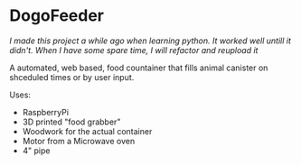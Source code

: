 # DogoFeeder

_I made this project a while ago when learning python. It worked well untill it didn't. When I have some spare time, I will refactor and reupload it_

 A automated, web based, food countainer that fills animal canister on shceduled times or by user input.
 
 Uses:
- RaspberryPi
- 3D printed "food grabber"
- Woodwork for the actual container
- Motor from a Microwave oven
- 4" pipe
